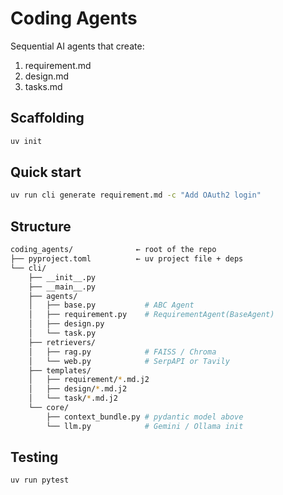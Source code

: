 # Coding Agents

Sequential AI agents that create:
1. requirement.md
2. design.md
3. tasks.md

## Scaffolding

``` sh
uv init
```


## Quick start

```bash
uv run cli generate requirement.md -c "Add OAuth2 login"
```

## Structure

``` sh
coding_agents/              ← root of the repo
├── pyproject.toml          ← uv project file + deps
└── cli/
    ├── __init__.py
    ├── __main__.py
    ├── agents/
    │   ├── base.py           # ABC Agent
    │   ├── requirement.py    # RequirementAgent(BaseAgent)
    │   ├── design.py
    │   └── task.py
    ├── retrievers/
    │   ├── rag.py            # FAISS / Chroma
    │   └── web.py            # SerpAPI or Tavily
    ├── templates/
    │   ├── requirement/*.md.j2
    │   ├── design/*.md.j2
    │   └── task/*.md.j2
    └── core/
        ├── context_bundle.py # pydantic model above
        └── llm.py            # Gemini / Ollama init

```

## Testing

```bash
uv run pytest
```

